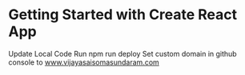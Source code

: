 # Getting Started with Create React App

Update Local Code
Run npm run deploy
Set custom domain in github console to www.vijayasaisomasundaram.com
